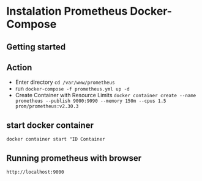 # Instalation Prometheus Docker-Compose


## Getting started

## Action
- Enter directory `cd /var/www/prometheus`
- run `docker-compose -f prometheus.yml up -d`
- Create Container with Resource Limits `docker container create --name prometheus --publish 9000:9090 --memory 150m --cpus 1.5 prom/prometheus:v2.30.3 `

## start docker container
`docker container start "ID Container`

## Running prometheus with browser
 `http://localhost:9000`



